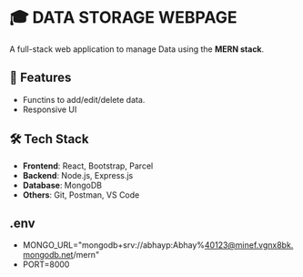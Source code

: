 # 🎓 DATA STORAGE WEBPAGE

A full-stack web application to manage Data using the **MERN stack**.

## 🚀 Features

- Functins to add/edit/delete data.
- Responsive UI

## 🛠️ Tech Stack

- **Frontend**: React, Bootstrap, Parcel
- **Backend**: Node.js, Express.js
- **Database**: MongoDB
- **Others**: Git, Postman, VS Code

## .env
- MONGO_URL="mongodb+srv://abhayp:Abhay%40123@minef.vgnx8bk.mongodb.net/mern"
- PORT=8000